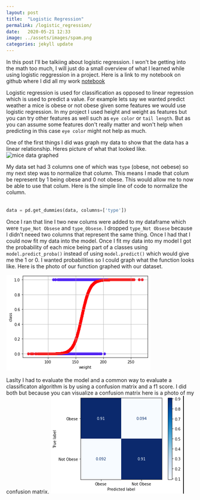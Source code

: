 ```yaml
---
layout: post
title:  "Logistic Regression"
permalink: /logistic_regression/
date:   2020-05-21 12:33
image: ../assets/images/spam.png
categories: jekyll update
---
```




In this post I'll be talkiing about logistic regression. I won't be getting into the math too much, I will just do a small overview of what I learned while using logistic reggression in a project. Here is a link to my notebook on github where I did all my work <a href="https://github.com/GaelGil/notebooks/blob/master/logistic_regression/logistic_regression.ipynb"> notebook</a>


Logistic regression is used for classification as opposed to linear regression which is used to predict a value. For example lets say we wanted predict weather a mice is obese or not obese given some features we would use logistic regression. In my project I used height and weight as features but you can try other features as well such as `eye color` or `tail length`. But as you can assume some features don't really matter and won't help when predicting in this case `eye color` might not help as much. 


One of the first things I did was graph my data to show that the data has a linear relationship. Heres picture of what that looked like.
<img src="../assets/images/mice_graph.png" alt="mice data graphed">

My data set had 3 columns one of which was `type` (obese, not oebese) so my next step was to normalize that column. This means I made that colum be represent by 1 being obese and 0 not obese. This would allow me to now be able to use that colum. Here is the simple line of code to normalize the column. 

~~~python

data = pd.get_dummies(data, columns=['type'])


~~~

Once I ran that line I two new colums were added to my dataframe which were `type_Not Obsese` and `type_Obsese`. I dropped `type_Not Obsese` because I didn't neeed two columns that represent the same thing. Once I had that I could now fit my data into the model. Once I fit my data into my model I got the probability of each mice being part of a classes using `model.predict_proba()` instead of using `model.predict()` which would give me the 1 or 0. I wanted probabilities so I could graph what the function looks like. Here is the photo of our function graphed with our dataset. 

<img src="../assets/images/logistic_function.png" alt="graph">


Laslty I had to evaluate the model and a common way to evaluate a classificaton algorithm is by using a confusion matrix and a f1 score. I did both but because you can visualize a confusion matrix here is a photo of my confusion matrix. 
<img src="../assets/images/confusion_matrix.png" alt="confusion matrix">




